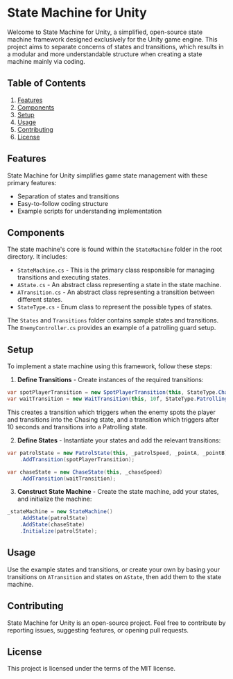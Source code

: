 # State Machine for Unity

Welcome to State Machine for Unity, a simplified, open-source state machine framework designed exclusively for the Unity game engine. This project aims to separate concerns of states and transitions, which results in a modular and more understandable structure when creating a state machine mainly via coding.

## Table of Contents
1. [Features](#features)
2. [Components](#components)
3. [Setup](#setup)
4. [Usage](#usage)
5. [Contributing](#contributing)
6. [License](#license)

## Features

State Machine for Unity simplifies game state management with these primary features:

- Separation of states and transitions
- Easy-to-follow coding structure
- Example scripts for understanding implementation

## Components
The state machine's core is found within the `StateMachine` folder in the root directory. It includes:

- `StateMachine.cs` - This is the primary class responsible for managing transitions and executing states.
- `AState.cs` - An abstract class representing a state in the state machine.
- `ATransition.cs` - An abstract class representing a transition between different states.
- `StateType.cs` - Enum class to represent the possible types of states.

The `States` and `Transitions` folder contains sample states and transitions. The `EnemyController.cs` provides an example of a patrolling guard setup.

## Setup
To implement a state machine using this framework, follow these steps:

1. **Define Transitions** - Create instances of the required transitions:

```cs
var spotPlayerTransition = new SpotPlayerTransition(this, StateType.Chasing);
var waitTransition = new WaitTransition(this, 10f, StateType.Patrolling);
```

This creates a transition which triggers when the enemy spots the player and transitions into the Chasing state, and a transition which triggers after 10 seconds and transitions into a Patrolling state.

2. **Define States** - Instantiate your states and add the relevant transitions:

```cs
var patrolState = new PatrolState(this, _patrolSpeed, _pointA, _pointB)
    .AddTransition(spotPlayerTransition);

var chaseState = new ChaseState(this, _chaseSpeed)
    .AddTransition(waitTransition);
```

3. **Construct State Machine** - Create the state machine, add your states, and initialize the machine:

```cs
_stateMachine = new StateMachine()
    .AddState(patrolState)
    .AddState(chaseState)
    .Initialize(patrolState);
```

## Usage
Use the example states and transitions, or create your own by basing your transitions on `ATransition` and states on `AState`, then add them to the state machine.

## Contributing
State Machine for Unity is an open-source project. Feel free to contribute by reporting issues, suggesting features, or opening pull requests.

## License
This project is licensed under the terms of the MIT license.

